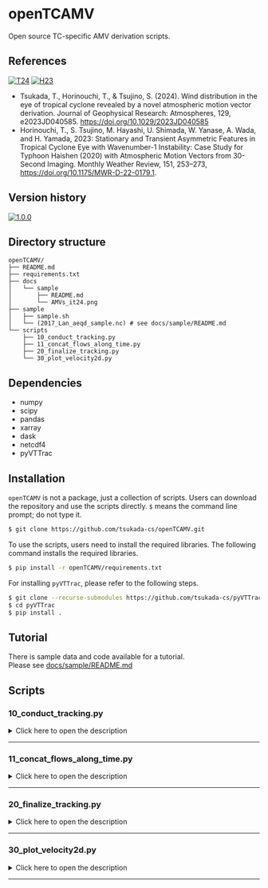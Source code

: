 # openTCAMV
Open source TC-specific AMV derivation scripts.

## References
[![T24](https://img.shields.io/badge/T24-10.1029/2023JD040585-blue.svg?logo=doi)](https://doi.org/10.1029/2023JD040585)
[![H23](https://img.shields.io/badge/H23-10.1175/MWR--D--22--0179.1-blue.svg?logo=doi)](https://doi.org/10.1175/MWR-D-22-0179.1)
- Tsukada, T., Horinouchi, T., & Tsujino, S. (2024). Wind distribution in the eye of tropical cyclone revealed by a novel atmospheric motion vector derivation. Journal of Geophysical Research: Atmospheres, 129, e2023JD040585. https://doi.org/10.1029/2023JD040585  
- Horinouchi, T., S. Tsujino, M. Hayashi, U. Shimada, W. Yanase, A. Wada, and H. Yamada, 2023: Stationary and Transient Asymmetric Features in Tropical Cyclone Eye with Wavenumber-1 Instability: Case Study for Typhoon Haishen (2020) with Atmospheric Motion Vectors from 30-Second Imaging. Monthly Weather Review, 151, 253–273, https://doi.org/10.1175/MWR-D-22-0179.1.  

## Version history
[![1.0.0](https://img.shields.io/badge/2024--05--30-1.0.0-purple.svg?logo=github)](https://github.com/tsukada-cs/openTCAMV/releases/tag/1.0.0)


## Directory structure
```
openTCAMV/
├── README.md
├── requirements.txt
├── docs
│   └── sample
│       ├── README.md
│       └── AMVs_it24.png
├── sample
│   ├── sample.sh
│   └── (2017_Lan_aeqd_sample.nc) # see docs/sample/README.md
└── scripts
    ├── 10_conduct_tracking.py
    ├── 11_concat_flows_along_time.py
    ├── 20_finalize_tracking.py
    └── 30_plot_velocity2d.py
```

## Dependencies
* numpy
* scipy
* pandas
* xarray
* dask
* netcdf4
* pyVTTrac

## Installation
`openTCAMV` is not a package, just a collection of scripts. Users can download the repository and use the scripts directly. `$` means the command line prompt; do not type it.
```bash
$ git clone https://github.com/tsukada-cs/openTCAMV.git
```

To use the scripts, users need to install the required libraries. The following command installs the required libraries.
```bash
$ pip install -r openTCAMV/requirements.txt
```
For installing `pyVTTrac`, please refer to the following steps.
```bash
$ git clone --recurse-submodules https://github.com/tsukada-cs/pyVTTrac.git
$ cd pyVTTrac
$ pip install .
```

## Tutorial
There is sample data and code available for a tutorial.  
Please see [docs/sample/README.md](docs/sample/README.md)


## Scripts
### **10_conduct_tracking.py**
<details><summary>Click here to open the description</summary>

This script perform the cloud tracking for satellite imagery.
The tracking is conducted using the `pyVTTrac` library, which is a cloud tracking algorithm based on the template matching method.

For the details of the tracking algorithm, please refer to the [Tsukada et al. (2024)](https://doi.org/10.1029/2023JD040585).

#### Data requirements
Input file: NetCDF file that contains a tracked variable with (time, y, x) dimensions.
The x and y dimensions should have "units" attribute with "km".

#### Usage
**Basic usage**
```bash
$ python 10_conduct_tracking.py ifn [-s start] [-e end] [-o ofn] [-n ntrac] [--ward ward] [--tidstep tidstep] [--traj_int traj_int] [-v vagg] [--polar] [--use_init_temp] [--no_subgrid] [--itran itran] [--xgran xgran] [--xint xint] [--ygran ygran] [--yint yint] [--rgran rgran] [--rint rint] [--nath nath] [--ns ns] [--nsx nsx] [--nsy nsy] [--Vd Vd] [--Td Td] [--Vth Vth] [--Vs Vs] [--hs hs] [--Vc Vc] [--vlim vlim] [--Sth0 Sth0] [--Sth1 Sth1] [--Cth Cth] [--peak_inside_th peak_inside_th] [--itstep itstep] [--varname varname] [--maskvar maskvar] [--mask_lower_lim mask_lower_lim] [--mask_upper_lim mask_upper_lim] [--min_samples min_samples] [--out_subimage] [--out_score_ary] [--out_psr] [--sector sector] [--dtlimit dtlimit] [--revrot revrot] [--record_initpos record_initpos] [--record_alongtraj record_alongtraj] [--cth cth] [--out_cthmin] [--out_cthmax] [--complevel complevel]
```
**Example**
```bash
$ python 10_conduct_tracking.py ../sample/2017_Lan_aeqd_sample.nc --revrot 0.0020 --varname=B03 --ns=7 --ntrac=1 --Sth0=0.7 -o=../sample/2017_Lan_ns7_nt1_test.nc --ygran=-45:45 --xgran=-45:45 --traj_int=1 --Vs=10 --record_initpos cth B03 B13 B14 --out_cthmax --Vc=20 --Vd=20 --Td=60 --Vth=5
```

#### Command line arguments
| Argument           | Type  | Default  | Description                                                                                                                                                                                          | Choices                     |
| ------------------ | ----- | -------- | ---------------------------------------------------------------------------------------------------------------------------------------------------------------------------------------------------- | --------------------------- |
| ifn                | str   |          | file path to input NetCDF file                                                                                                                                                                       |                             |
| -s, --start        | str   |          | start time in yyyymmddTHHMMSS format                                                                                                                                                                 |                             |
| -e, --end          | str   |          | end time in yyyymmddTHHMMSS format                                                                                                                                                                   |                             |
| -o, --ofn          | str   | ./tmp.nc | output NetCDF file path                                                                                                                                                                              |                             |
| -n, --ntrac        | int   | 2        | The number of tracking for both forward and backward tracking                                                                                                                                        |                             |
| --ward             | str   | bothward | time direction for tracking                                                                                                                                                                          | bothward, forward, backward |
| --tidstep          | int   | 1        | time index interval of initial time for start tracking (1 means every time index)                                                                                                                    |                             |
| --traj_int         | int   |          | time index interval for output of trajectory                                                                                                                                                         |                             |
| -v, --vagg         | str   | mean     | how to aggregate the vectors; 'org' for original vectors without any aggregations, 'mean' for the velocity be averaging vectors, 'startend' for the veclocity by connecting the start and end points | org, mean, startend         |
| --polar            | bool  |          | if specified, use polar coordinates points as initial template positioning, if not use Cartesian grid                                                                                                |                             |
| --use_init_temp    | bool  |          | use initial template through tracking without updating the template                                                                                                                                  |                             |
| --no_subgrid       | bool  |          | if specified, do not perform a subgrid estimation                                                                                                                                                    |                             |
| --itran            | slice |          | time-axis colon-separated slice of initial time for start tracking, with higher priority over --start and --end                                                                                      |                             |
| --xgran            | slice | -50:50   | x-axis colon-separated slice of initial template positions (with interval of --xint)                                                                                                                 |                             |
| --xint             | float | 1.0      | x-axis interval of initial template positions in the (equally spaced grid)                                                                                                                           |                             |
| --ygran            | slice | -50:50   | y-axis colon-separated slice of initial template positions (with interval of --yint)                                                                                                                 |                             |
| --yint             | float | 1.0      | y-axis interval of initial template positions (equally spaced grid)                                                                                                                                  |                             |
| --rgran            | slice | 4:50     | r-axis colon-separated slice of initial template positions (equally spaced grid)                                                                                                                     |                             |
| --rint             | int   | 1        | r-axis interval of initial template positions (equally spaced grid)                                                                                                                                  |                             |
| --nath             | int   | 60       | number of azimuthal initial template positions in polar coordinates                                                                                                                                  |                             |
| --ns               | int   | 11       | template size in pixel dimension                                                                                                                                                                     |                             |
| --nsx              | int   |          | template width with higher priority over --ns                                                                                                                                                        |                             |
| --nsy              | int   |          | template height with higher priority over --ns                                                                                                                                                       |                             |
| --Vd               | float | 20.0     | threshold to limit the maximum velocity difference between velocities obtained from forward and backward tracking as vectors                                                                         |                             |
| --Td               | float |          | threshold to limit the maximum angle difference between velocities obtained from forward and backward tracking as vectors                                                                            |                             |
| --Vth              | float | 5.0      | threshold speed for screening with --Td                                                                                                                                                              |                             |
| --Vs               | float | 80.0     | search range for cloud tracking in velocity dimension (m/s)                                                                                                                                          |                             |
| --hs               | int   |          | Search range for cloud tracking in pixel count with higher priority over --Vs                                                                                                                        |                             |
| --Vc               | float | 20.0     | threshold to limit the maximum velocity change between consecutive images                                                                                                                            |                             |
| --vlim             | float | 120.0    | Threshold to limit the maximum speed (m/s)                                                                                                                                                           |                             |
| --Sth0             | float | 0.8      | minimum score required for the first-time tracking                                                                                                                                                   |                             |
| --Sth1             | float | 0.8      | minimum score required for the subsequent tracking                                                                                                                                                   |                             |
| --Cth              | float | 3        | minimum contrast to track the template                                                                                                                                                               |                             |
| --peak_inside_th   | float |          |                                                                                                                                                                                                      |                             |
| --itstep           | int   | 1        | if >1, skip                                                                                                                                                                                          |                             |
| --varname          | str   | B03      | variable name of tracking target                                                                                                                                                                     |                             |
| --maskvar          | str   |          | variable name for creating mask                                                                                                                                                                      |                             |
| --mask_lower_lim   | float |          | lower limit for mask variable. --maskvar <= --lower_limit will be ignored when scoring                                                                                                               |                             |
| --mask_upper_lim   | float |          | upper limit for mask variable. --maskvar >= --upper_limit will be ignored when scoring                                                                                                               |                             |
| --min_samples      | int   | 1        | minimum number of valid values to calculate score when using mask                                                                                                                                    |                             |
| --out_subimage     | bool  |          | if output subimages                                                                                                                                                                                  |                             |
| --out_score_ary    | bool  |          | if output score array                                                                                                                                                                                |                             |
| --out_psr          | bool  |          | if output Peak-To-Sidelobe ratio of the score field                                                                                                                                                  |                             |
| --sector           | str   |          | limiting sectors used for tracking                                                                                                                                                                   |                             |
| --dtlimit          | float | 200.0    | specify maximum dt (in seconds)                                                                                                                                                                      |                             |
| --revrot           | float | 0.0      | angular velocity to rotate images (in rad/s). Positive (negative) value make crockwise (counterclocwise) rotation over time                                                                          |                             |
| --record_initpos   | str   |          | Record specified variable at their initial position                                                                                                                                                  |                             |
| --record_alongtraj | str   |          | Record specified variable along their trajectory                                                                                                                                                     |                             |
| --cth              | str   | cth      | cloud-top height variable name                                                                                                                                                                       |                             |
| --out_cthmin       | bool  |          | if output minimum cloud-top height along each tracking                                                                                                                                               |                             |
| --out_cthmax       | bool  |          | if output maximum cloud-top height along each tracking                                                                                                                                               |                             |
| --complevel        | int   | 3        | compression level for output NetCDF file                                                                                                                                                             |                             |
</details>
<hr>

### **11_concat_flows_along_time.py**
<details><summary>Click here to open the description</summary>

If the input files are generated by the script `10_conduct_tracking` with multiprocessing on the time axis, the output files are separated by the time axis. This script concatenates the output files along the time axis to create an input file for `20_finalize_tracking.py`.

#### Data requirements
    Input file: NetCDF files generated by `10_conduct_tracking.py`

#### Usage
**Basic usage**
```bash
$ python 11_concat_flows_along_time.py glob_strings [--exclude_texts exclude_texts] [--drop_vars drop_vars] [-o oname]
```
**Example**
```bash
$ python 11_concat_flows_along_time.py ../sample/2017_Lan_ns7_nt1_rot0.0007_it*.nc --exclude_texts concat -o ../sample/2017_Lan_ns7_nt1_concat.nc
```


#### Command line arguments
| Argument        | Type | Default | Description                                                | Choices |
| --------------- | ---- | ------- | ---------------------------------------------------------- | ------- |
| glob_strings    | str  |         | File pattern to match netCDF files                         |         |
| --exclude_texts | str  |         | Exclude the filenames including this text from concat list |         |
| --drop_vars     | str  |         | Variable names included in the output file                 |         |
| -o, --oname     | str  |         | Output filename                                            |         |

"""
</details>
<hr>

### **20_finalize_tracking.py**
<details><summary>Click here to open the description</summary>

This script finalizes the tracking results by selecting the best solution from the candidate solutions.
The candidate solutions are generated by the script `10_conduct_tracking.py`.

#### Data requirements
Input file: NetCDF files generated by `10_conduct_tracking.py`

#### Usage
**Basic usage**
```bash
$ python 20_finalize_tracking.py ifn_ns<ns>_nt1_rot<omega>.nc [--ns ns] [--omega omega] [-o ofn] [--Tw Tw] [--Hw Hw] [--xw xw] [--yw yw] [--rw rw] [--aw aw] [--dth dth] [--dc dc] [--useV] [-e max_epoch] [--IRdiff IRdiff] [--dIR dIR] [--cth cth] [--cthmin cthmin] [--cthmax cthmax] [--score_th score_th] [--out_final_omega] [--out_final_ns] [--out_final_medians] [--priority priority] [--exclude exclude] [--ref_flows ref_flows] [--tau_stri tau_stri] [--v_stri v_stri] [--cth_stri cth_stri] [--omega_stri omega_stri]
```
**Example 1**
```bash
$ python 20_finalize_tracking.py ../sample/2017_Lan_ns7_nt1_rot<omega>.nc --ns 7 --omega 0.0000 0.0005 0.0010 0.0015 0.0020 0.0025 --cthmax 10 --exclude stf stb score_ary psr -o ../sample/2017_Lan_ns7_nt1_ref.nc
```
**Example 2** (with reference flows to apply striations treatment using the result of Example 1)
```bash
$ python 20_finalize_tracking.py ../sample/2017_Lan_ns7_nt1_rot<omega>.nc --ns 7 --omega 0.0000 0.0005 0.0010 0.0015 0.0020 0.0025 --cthmax 10 --exclude stf stb score_ary psr --ref_flows ../sample/2017_Lan_ns7_nt1_ref.nc --omega_stri 0.0015 -o ../sample/2017_Lan_ns7_nt1.nc
```

#### Command line arguments
| Argument            | Type    | Default | Description                                                                                                                                                                                                   | Choices      |
| ------------------- | ------- | ------- | ------------------------------------------------------------------------------------------------------------------------------------------------------------------------------------------------------------- | ------------ |
| ifns_rule           | str     |         | filename format used in f-string using <ns> as template size and <omega> as Ω_i                                                                                                                               |              |
| --ns                | int     |         | ns list                                                                                                                                                                                                       |              |
| --omega             | str     |         | Ω_i list                                                                                                                                                                                                      |              |
| -o, --ofn           | str     |         | output filename                                                                                                                                                                                               |              |
| --Tw                | float   | 1210    | time period of median filtering window (in sec)                                                                                                                                                               |              |
| --Hw                | float   | 6       | width & height of median filtering window for Cartesian grid (in km)                                                                                                                                          |              |
| --xw                | float   |         | x width of median filtering window for Cartesian grid (in km)                                                                                                                                                 |              |
| --yw                | float   |         | y height of median filtering window for Cartesian grid (in km)                                                                                                                                                |              |
| --rw                | float   | 6       | r width of median filtering window for polar grid (in km)                                                                                                                                                     |              |
| --aw                | float   | 30      | azimuth width of median filtering window for polar grid (in degree)                                                                                                                                           |              |
| --dth               | float   | 10      | threshold to limit the maximum d2 for rejection of candidates (in m/s)                                                                                                                                        |              |
| --dc                | float   | 0.5     | coefficient to be multiplied by the L2 norm of median wind speed for rejection of candidates (0: all rejected, 0.5: half length, 1: same length)                                                              |              |
| --useV              | boolean |         | if specified, use absolute wind speed for median filtering, not using each velocity component                                                                                                                 |              |
| -e, --max_epoch     | float   | 20      | the maximum number of epochs for updating the solutions                                                                                                                                                       |              |
| --IRdiff            | str     |         | the formula for IR difference. It evaluates the difference between two variables parsed with a minus sign. The grid with `abs(IR1-IR2) >= --dIR` are masked                                                   |              |
| --dIR               | float   | 2       | threshold to limit maximum IR difference (in K). The values larger than it will be masked.                                                                                                                    |              |
| --cth               | str     | cth     | cloud top height variable name                                                                                                                                                                                |              |
| --cthmin            | float   |         | threshold to limit the minimum cloud top height at initial position (in km)                                                                                                                                   |              |
| --cthmax            | float   |         | threshold to limit the maximum cloud top height at initial position (in km)                                                                                                                                   |              |
| --score_th          | float   |         | threshold to limit the minimum score of the candidates                                                                                                                                                        |              |
| --out_final_omega   | boolean |         | output `final_omega` which is the used omega values in final solutions                                                                                                                                        |              |
| --out_final_ns      | boolean |         | output `final_ns` which is the used ns in final solutions                                                                                                                                                     |              |
| --out_final_medians | boolean |         | output `final_medians` which is the final median wind speeds                                                                                                                                                  |              |
| --priority          | str     | score   | priority for selecting the best solution. `score` selects the solution with the highest score. `dangv` selects the solution with the smallest angular velocity difference from the reference angular velocity | score, dangv |
| --exclude           | str     |         | drop specified variables from the final output file                                                                                                                                                           |              |
| --ref_flows         | str     |         | Reference flows to apply omega_stri procedure                                                                                                                                                                 |              |
| --tau_stri          | int     | 24      | temporal window size (in index space) to compute the velocity contrast of --ref_flows for detection of striations                                                                                             |              |
| --v_stri            | float   | 20      | threshold to limit the maximum velocity contrast for detection of striations (m/s)                                                                                                                            |              |
| --cth_stri          | int     |         | threshold to limit the maximum cloud top height to get reference contrast                                                                                                                                     |              |
| --omega_stri        | float   | 0.0     | threshold to limit the minimum Ω_i for the striation grids (rad/s)                                                                                                                                            |              |
</details>
<hr>

### **30_plot_velocity2d.py**
<details><summary>Click here to open the description</summary>

This script plots the 2D velocity field on the map.

#### Data requirements
Input file: NetCDF file generated by `20_finalize_tracking.py`

#### Usage
**Basic usage**
```bash
$ python 30_plot_velocity2d.py ifn [--it it] [--sstep sstep] [--vector_duration vector_duration] [--key_speed key_speed] [-o odir]
```
**Example**
```bash
$ python 30_plot_velocity2d.py ../sample/2017_Lan_ns7_nt1.nc --it=24
```

#### Command line arguments
| Argument            | Type | Default | Description                                                                                                  | Choices |
| ------------------- | ---- | ------- | ------------------------------------------------------------------------------------------------------------ | ------- |
| "ifn"               | str  |         | Directory containing sample data                                                                             |         |
| "--it"              | int  | 24      | Time index to plot                                                                                           |         |
| "--sstep"           | int  | 2       | Spacing between drawn vectors                                                                                |         |
| "--vector_duration" | int  | 90      | Duration of each vector in seconds. If 90, then vector length corresponds to the travel length during 90 sec |         |
| "--key_speed"       | int  | 50      | Speed of the key vector                                                                                      |         |
| "-o", "--odir"      | str  |         | Output directory. If None, make 'outputs' directory in the same directory of the input file                  |         |
</details>
<hr>
